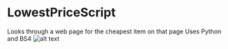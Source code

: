 # LowestPriceScript
Looks through a web page for the cheapest item on that page
Uses Python and BS4
![alt text](https://imgur.com/a/J4oOppb)
